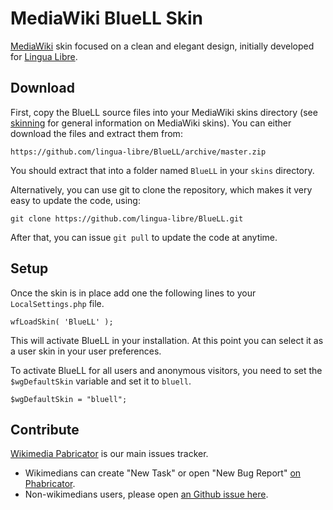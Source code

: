 # MediaWiki BlueLL Skin

[MediaWiki](https://www.mediawiki.org) skin focused on a clean and elegant design, initially developed for [Lingua Libre](https://lingualibre.org).


## Download

First, copy the BlueLL source files into your MediaWiki skins directory (see [skinning](https://www.mediawiki.org/wiki/Manual:Skinning) for general information on MediaWiki skins). You can either download the files and extract them from:

    https://github.com/lingua-libre/BlueLL/archive/master.zip

You should extract that into a folder named `BlueLL` in your `skins` directory.

Alternatively, you can use git to clone the repository, which makes it very easy to update the code, using:

    git clone https://github.com/lingua-libre/BlueLL.git

After that, you can issue `git pull` to update the code at anytime.

## Setup

Once the skin is in place add one the following lines to your `LocalSettings.php` file.

	wfLoadSkin( 'BlueLL' );

This will activate BlueLL in your installation. At this point you can select it as a user skin in your user preferences.

To activate BlueLL for all users and anonymous visitors, you need to set the `$wgDefaultSkin` variable and set it to `bluell`.

    $wgDefaultSkin = "bluell";

## Contribute
[Wikimedia Pabricator](https://phabricator.wikimedia.org/tag/lingua_libre/) is our main issues tracker.
- Wikimedians can create "New Task" or open "New Bug Report" [on Phabricator](https://phabricator.wikimedia.org/tag/lingua_libre/).
- Non-wikimedians users, please open [an Github issue here](../../issues).
